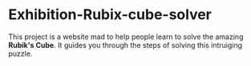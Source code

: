 # Exhibition-Rubix-cube-solver
This project is a website mad to help people learn to solve the amazing **Rubik's Cube**. It guides you through the steps of solving this intruiging puzzle.
